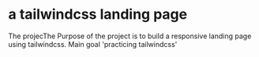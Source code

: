 # a tailwindcss landing page
 The projecThe Purpose of the project is to build a responsive landing page using tailwindcss. Main goal 'practicing tailwindcss'
